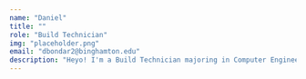 ```yaml
---
name: "Daniel"
title: ""
role: "Build Technician"
img: "placeholder.png"
email: "dbondar2@binghamton.edu"
description: "Heyo! I'm a Build Technician majoring in Computer Engineering working on the arena elements. My favorite part about WCRL is making things go boom and seeing bots fly across the arena."
---
```

